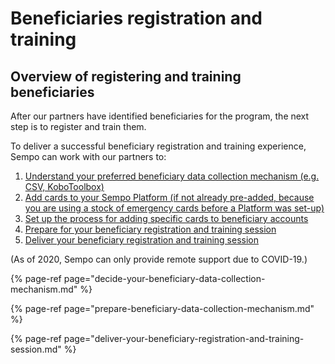# Beneficiaries registration and training

## Overview of registering and training beneficiaries

After our partners have identified beneficiaries for the program, the next step is to register and train them. 

To deliver a successful beneficiary registration and training experience, Sempo can work with our partners to:

1. [Understand your preferred beneficiary data collection mechanism \(e.g. CSV, KoboToolbox\)](decide-your-beneficiary-data-collection-mechanism.md)
2. [Add cards to your Sempo Platform \(if not already pre-added, because you are using a stock of emergency cards before a Platform was set-up\)](adding-sempo-cards-to-your-platform.md)
3. [Set up the process for adding specific cards to beneficiary accounts ](tell-sempo-your-preferred-process-for-adding-a-card-to-a-beneficiary-account.md)
4. [Prepare for your beneficiary registration and training session](prepare-beneficiary-data-collection-mechanism.md)
5. [Deliver your beneficiary registration and training session](deliver-your-beneficiary-registration-and-training-session.md) 

\(As of 2020, Sempo can only provide remote support due to COVID-19.\)

{% page-ref page="decide-your-beneficiary-data-collection-mechanism.md" %}

{% page-ref page="prepare-beneficiary-data-collection-mechanism.md" %}

{% page-ref page="deliver-your-beneficiary-registration-and-training-session.md" %}



